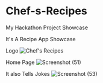 # Chef-s-Recipes

My Hackathon Project Showcase

It's A Recipe App Showcase


Logo
![Chef's Recipes](https://user-images.githubusercontent.com/106468069/230786427-a25119df-e3f1-4efb-ae51-7450ef684835.png)

Home Page
![Screenshot (51)](https://user-images.githubusercontent.com/106468069/230786450-1aceb912-f82e-47a5-8f81-67703a479f57.png)

It also Tells Jokes
![Screenshot (53)](https://user-images.githubusercontent.com/106468069/230786460-829bc7db-717a-49f8-aeb4-38d3219e1523.png)
